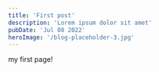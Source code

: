 ```yaml
---
title: 'First post'
description: 'Lorem ipsum dolor sit amet'
pubDate: 'Jul 08 2022'
heroImage: '/blog-placeholder-3.jpg'
---
```


my first page! 